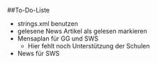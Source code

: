 ##To-Do-Liste

* strings.xml benutzen
* gelesene News Artikel als gelesen markieren
* Mensaplan für GG und SWS
  * Hier fehlt noch Unterstützung der Schulen
* News für SWS
